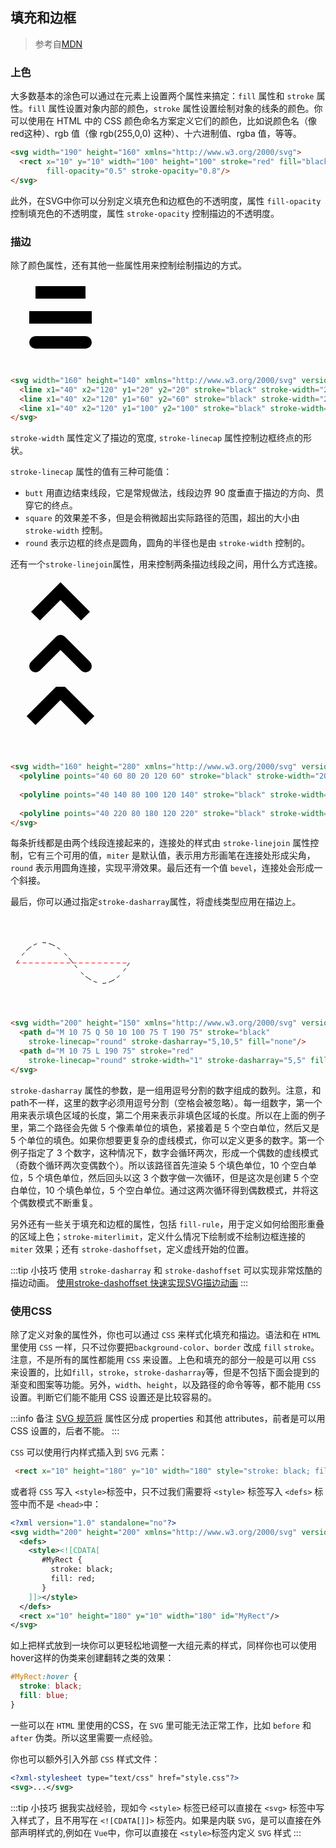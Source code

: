 ## 填充和边框
> 参考自[MDN](https://developer.mozilla.org/zh-CN/docs/Web/SVG/Tutorial/Fills_and_Strokes)

### 上色
大多数基本的涂色可以通过在元素上设置两个属性来搞定：`fill` 属性和 `stroke` 属性。`fill` 属性设置对象内部的颜色，`stroke` 属性设置绘制对象的线条的颜色。你可以使用在 HTML 中的 CSS 颜色命名方案定义它们的颜色，比如说颜色名（像red这种）、rgb 值（像 rgb(255,0,0) 这种）、十六进制值、rgba 值，等等。

```html
<svg width="190" height="160" xmlns="http://www.w3.org/2000/svg">
  <rect x="10" y="10" width="100" height="100" stroke="red" fill="black"
        fill-opacity="0.5" stroke-opacity="0.8"/>
</svg>
```
此外，在SVG中你可以分别定义填充色和边框色的不透明度，属性 `fill-opacity` 控制填充色的不透明度，属性 `stroke-opacity` 控制描边的不透明度。

### 描边
除了颜色属性，还有其他一些属性用来控制绘制描边的方式。

<ClientOnly>
  <el-card class="card">
    <svg width="160" height="140" xmlns="http://www.w3.org/2000/svg" version="1.1">
      <line x1="40" x2="120" y1="20" y2="20" stroke="black" stroke-width="20" stroke-linecap="butt"/>
      <line x1="40" x2="120" y1="60" y2="60" stroke="black" stroke-width="20" stroke-linecap="square"/>
      <line x1="40" x2="120" y1="100" y2="100" stroke="black" stroke-width="20" stroke-linecap="round"/>
    </svg>
  </el-card>
</ClientOnly>

```html
<svg width="160" height="140" xmlns="http://www.w3.org/2000/svg" version="1.1">
  <line x1="40" x2="120" y1="20" y2="20" stroke="black" stroke-width="20" stroke-linecap="butt"/>
  <line x1="40" x2="120" y1="60" y2="60" stroke="black" stroke-width="20" stroke-linecap="square"/>
  <line x1="40" x2="120" y1="100" y2="100" stroke="black" stroke-width="20" stroke-linecap="round"/>
</svg>
```

`stroke-width` 属性定义了描边的宽度, `stroke-linecap` 属性控制边框终点的形状。

`stroke-linecap` 属性的值有三种可能值：

- `butt` 用直边结束线段，它是常规做法，线段边界 90 度垂直于描边的方向、贯穿它的终点。
- `square` 的效果差不多，但是会稍微超出实际路径的范围，超出的大小由 `stroke-width` 控制。
- `round` 表示边框的终点是圆角，圆角的半径也是由 `stroke-width` 控制的。

还有一个`stroke-linejoin`属性，用来控制两条描边线段之间，用什么方式连接。

<ClientOnly>
  <el-card class="card">
    <svg width="160" height="280" xmlns="http://www.w3.org/2000/svg" version="1.1">
      <polyline points="40 60 80 20 120 60" stroke="black" stroke-width="20"
      stroke-linecap="butt" fill="none" stroke-linejoin="miter"/>
      <polyline points="40 140 80 100 120 140" stroke="black" stroke-width="20"
      stroke-linecap="round" fill="none" stroke-linejoin="round"/>
      <polyline points="40 220 80 180 120 220" stroke="black" stroke-width="20"
      stroke-linecap="square" fill="none" stroke-linejoin="bevel"/>
    </svg>
  </el-card>
</ClientOnly>

```html
<svg width="160" height="280" xmlns="http://www.w3.org/2000/svg" version="1.1">
  <polyline points="40 60 80 20 120 60" stroke="black" stroke-width="20" stroke-linecap="butt" fill="none" stroke-linejoin="miter"/>
  
  <polyline points="40 140 80 100 120 140" stroke="black" stroke-width="20" stroke-linecap="round" fill="none" stroke-linejoin="round"/>
  
  <polyline points="40 220 80 180 120 220" stroke="black" stroke-width="20" stroke-linecap="square" fill="none" stroke-linejoin="bevel"/>
</svg>
```

每条折线都是由两个线段连接起来的，连接处的样式由 `stroke-linejoin` 属性控制，它有三个可用的值，`miter` 是默认值，表示用方形画笔在连接处形成尖角，`round` 表示用圆角连接，实现平滑效果。最后还有一个值 `bevel`，连接处会形成一个斜接。

最后，你可以通过指定`stroke-dasharray`属性，将虚线类型应用在描边上。

<ClientOnly>
  <el-card class="card">
    <svg width="200" height="150" xmlns="http://www.w3.org/2000/svg" version="1.1">
      <path d="M 10 75 Q 50 10 100 75 T 190 75" stroke="black"
        stroke-linecap="round" stroke-dasharray="5,10,5" fill="none"/>
      <path d="M 10 75 L 190 75" stroke="red"
        stroke-linecap="round" stroke-width="1" stroke-dasharray="5,5" fill="none"/>
    </svg>
  </el-card>
</ClientOnly>

```html
<svg width="200" height="150" xmlns="http://www.w3.org/2000/svg" version="1.1">
  <path d="M 10 75 Q 50 10 100 75 T 190 75" stroke="black"
    stroke-linecap="round" stroke-dasharray="5,10,5" fill="none"/>
  <path d="M 10 75 L 190 75" stroke="red"
    stroke-linecap="round" stroke-width="1" stroke-dasharray="5,5" fill="none"/>
</svg>
```
`stroke-dasharray` 属性的参数，是一组用逗号分割的数字组成的数列。注意，和path不一样，这里的数字必须用逗号分割（空格会被忽略）。每一组数字，第一个用来表示填色区域的长度，第二个用来表示非填色区域的长度。所以在上面的例子里，第二个路径会先做 5 个像素单位的填色，紧接着是 5 个空白单位，然后又是 5 个单位的填色。如果你想要更复杂的虚线模式，你可以定义更多的数字。第一个例子指定了 3 个数字，这种情况下，数字会循环两次，形成一个偶数的虚线模式（奇数个循环两次变偶数个）。所以该路径首先渲染 5 个填色单位，10 个空白单位，5 个填色单位，然后回头以这 3 个数字做一次循环，但是这次是创建 5 个空白单位，10 个填色单位，5 个空白单位。通过这两次循环得到偶数模式，并将这个偶数模式不断重复。

另外还有一些关于填充和边框的属性，包括 `fill-rule`，用于定义如何给图形重叠的区域上色；`stroke-miterlimit`，定义什么情况下绘制或不绘制边框连接的 `miter` 效果；还有 `stroke-dashoffset`，定义虚线开始的位置。

:::tip 小技巧
使用 `stroke-dasharray` 和 `stroke-dashoffset` 可以实现非常炫酷的描边动画。
[使用stroke-dashoffset 快速实现SVG描边动画](https://juejin.cn/post/6920608051057655821)
:::

### 使用CSS

除了定义对象的属性外，你也可以通过 `CSS` 来样式化填充和描边。语法和在 `HTML` 里使用 `CSS` 一样，只不过你要把`background-color`、`border` 改成 `fill`  `stroke`。注意，不是所有的属性都能用 `CSS` 来设置。上色和填充的部分一般是可以用 `CSS` 来设置的，比如`fill`，`stroke`，`stroke-dasharray`等，但是不包括下面会提到的渐变和图案等功能。另外，`width`、`height`，以及路径的命令等等，都不能用 `CSS` 设置。判断它们能不能用 CSS 设置还是比较容易的。

:::info 备注
[SVG 规范将](https://www.w3.org/TR/SVG/propidx.html) 属性区分成 properties 和其他 attributes，前者是可以用 CSS 设置的，后者不能。
:::

`CSS` 可以使用行内样式插入到 `SVG` 元素：

```html
 <rect x="10" height="180" y="10" width="180" style="stroke: black; fill: red;"/>
```

或者将 `CSS` 写入 `<style>`标签中，只不过我们需要将 `<style>` 标签写入 `<defs>` 标签中而不是 `<head>`中：

```xml
<?xml version="1.0" standalone="no"?>
<svg width="200" height="200" xmlns="http://www.w3.org/2000/svg" version="1.1">
  <defs>
    <style><![CDATA[
       #MyRect {
         stroke: black;
         fill: red;
       }
    ]]></style>
  </defs>
  <rect x="10" height="180" y="10" width="180" id="MyRect"/>
</svg>
```
如上把样式放到一块你可以更轻松地调整一大组元素的样式，同样你也可以使用hover这样的伪类来创建翻转之类的效果：

```css
#MyRect:hover {
  stroke: black;
  fill: blue;
}
```

一些可以在 `HTML` 里使用的CSS，在 `SVG` 里可能无法正常工作，比如 `before` 和 `after` 伪类。所以这里需要一点经验。

你也可以额外引入外部 `CSS` 样式文件：
```xml
<?xml-stylesheet type="text/css" href="style.css"?>
<svg>...</svg>
```

:::tip 小技巧
据我实战经验，现如今 `<style>` 标签已经可以直接在 `<svg>` 标签中写入样式了，且不用写在 `<![CDATA[]]>` 标签内。如果是内联 `SVG`，是可以直接在外部声明样式的,例如在 `Vue`中，你可以直接在 `<style>`标签内定义 `SVG` 样式
:::
